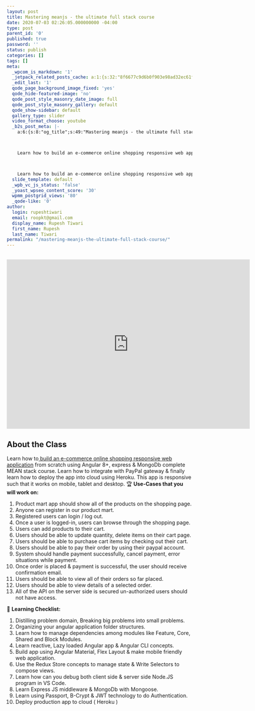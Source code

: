 ```yaml
---
layout: post
title: Mastering meanjs - the ultimate full stack course
date: 2020-07-03 02:26:05.000000000 -04:00
type: post
parent_id: '0'
published: true
password: ''
status: publish
categories: []
tags: []
meta:
  _wpcom_is_markdown: '1'
  _jetpack_related_posts_cache: a:1:{s:32:"8f6677c9d6b0f903e98ad32ec61f8deb";a:2:{s:7:"expires";i:1611738624;s:7:"payload";a:3:{i:0;a:1:{s:2:"id";i:3345;}i:1;a:1:{s:2:"id";i:3241;}i:2;a:1:{s:2:"id";i:3277;}}}}
  _edit_last: '1'
  qode_page_background_image_fixed: 'yes'
  qode_hide-featured-image: 'no'
  qode_post_style_masonry_date_image: full
  qode_post_style_masonry_gallery: default
  qode_show-sidebar: default
  gallery_type: slider
  video_format_choose: youtube
  _b2s_post_meta: |-
    a:6:{s:8:"og_title";s:49:"Mastering meanjs - the ultimate full stack course";s:7:"og_desc";s:160:"About the Class



    Learn how to build an e-commerce online shopping responsive web application from scratch using Angular 8+, express &amp; MongoDb complete MEA";s:8:"og_image";s:0:"";s:10:"card_title";s:49:"Mastering meanjs - the ultimate full stack course";s:9:"card_desc";s:160:"About the Class



    Learn how to build an e-commerce online shopping responsive web application from scratch using Angular 8+, express &amp; MongoDb complete MEA";s:10:"card_image";s:0:"";}
  slide_template: default
  _wpb_vc_js_status: 'false'
  _yoast_wpseo_content_score: '30'
  wpmm_postgrid_views: '80'
  _qode-like: '0'
author:
  login: rupeshtiwari
  email: roopkt@gmail.com
  display_name: Rupesh Tiwari
  first_name: Rupesh
  last_name: Tiwari
permalink: "/mastering-meanjs-the-ultimate-full-stack-course/"
---
```

<p><!-- wp:html --><br />
<iframe src="https://www.tabletwise.com/class/6573795466805248/embed" title="Mastering MEAN.JS - The Ultimate Full Stack Course" allow="autoplay; fullscreen" allowtransparency="true" frameborder="0" scrolling="no" class="tabletwise_embed" name="tabletwise_embed" allowfullscreen msallowfullscreen width="660" height="460"></iframe><br />
<!-- /wp:html --></p>
<p><!-- wp:heading --></p>
<h2>About the Class</h2>
<p><!-- /wp:heading --></p>
<p><!-- wp:paragraph --></p>
<p>Learn how to<a href="http://rupeshtiwari.com/meanjs-demo"> build an e-commerce online shopping responsive web application</a> from scratch using Angular 8+, express &amp; MongoDb complete MEAN stack course. Learn how to integrate with PayPal gateway &amp; finally learn how to deploy the app into cloud using Heroku. This app is responsive such that it works on mobile, tablet and desktop. 🏆&nbsp;<strong>Use-Cases that you will work on:</strong></p>
<p><!-- /wp:paragraph --></p>
<p><!-- wp:list {"ordered":true} --></p>
<ol>
<li>Product mart app should show all of the products on the shopping page.</li>
<li>Anyone can register in our product mart.</li>
<li>Registered users can login / log out.</li>
<li>Once a user is logged-in, users can browse through the shopping page.</li>
<li>Users can add products to their cart.</li>
<li>Users should be able to update quantity, delete items on their cart page.</li>
<li>Users should be able to purchase cart items by checking out their cart.</li>
<li>Users should be able to pay their order by using their paypal account.&nbsp;</li>
<li>System should handle payment successfully, cancel payment, error situations while payment.&nbsp;</li>
<li>Once order is placed &amp; payment is successful, the user should receive confirmation email.</li>
<li>Users should be able to view all of their orders so far placed.</li>
<li>Users should be able to view details of a selected order.&nbsp;</li>
<li>All of the API on the server side is secured un-authorized users should not have access.</li>
</ol>
<p><!-- /wp:list --></p>
<p><!-- wp:paragraph --></p>
<p>💯&nbsp;<strong>Learning Checklist:</strong></p>
<p><!-- /wp:paragraph --></p>
<p><!-- wp:list {"ordered":true} --></p>
<ol>
<li>Distilling problem domain, Breaking big problems into small problems.</li>
<li>Organizing your angular application folder structures.</li>
<li>Learn how to manage dependencies among modules like Feature, Core, Shared and Block Modules.</li>
<li>Learn reactive, Lazy loaded Angular app &amp; Angular CLI concepts.</li>
<li>Build app using Angular Material, Flex Layout &amp; make mobile friendly web application.</li>
<li>Use the Redux Store concepts to manage state &amp; Write Selectors to compose views.</li>
<li>Learn how can you debug both client side &amp; server side Node.JS program in VS Code.</li>
<li>Learn Express JS middleware &amp; MongoDb with Mongoose.</li>
<li>Learn using Passport, B-Crypt &amp; JWT technology to do Authentication.</li>
<li>Deploy production app to cloud ( Heroku )</li>
</ol>
<p><!-- /wp:list --></p>
